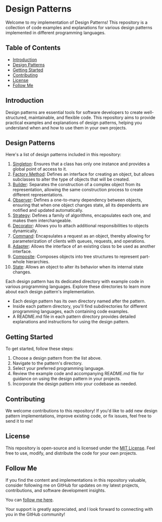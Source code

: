 # Design Patterns

Welcome to my implementation of Design Patterns! This repository is a collection of code examples and explanations for various design patterns implemented in different programming languages.

## Table of Contents

- [Introduction](#introduction)
- [Design Patterns](#design-patterns)
- [Getting Started](#getting-started)
- [Contributing](#contributing)
- [License](#license)
- [Follow Me](#follow-me)

## Introduction

Design patterns are essential tools for software developers to create well-structured, maintainable, and flexible code. This repository aims to provide practical examples and explanations of design patterns, helping you understand when and how to use them in your own projects.

## Design Patterns

Here's a list of design patterns included in this repository:

1. [Singleton](/singleton): Ensures that a class has only one instance and provides a global point of access to it.
2. [Factory Method](/factory-pattern): Defines an interface for creating an object, but allows subclasses to alter the type of objects that will be created.
3. [Builder](/builder): Separates the construction of a complex object from its representation, allowing the same construction process to create different representations.
4. [Observer](/observer): Defines a one-to-many dependency between objects, ensuring that when one object changes state, all its dependents are notified and updated automatically.
5. [Strategy](/strategy): Defines a family of algorithms, encapsulates each one, and makes them interchangeable.
6. [Decorator](/decorator): Allows you to attach additional responsibilities to objects dynamically.
7. [Command](/command-pattern): Encapsulates a request as an object, thereby allowing for parameterization of clients with queues, requests, and operations.
8. [Adapter](/adapter): Allows the interface of an existing class to be used as another interface.
9. [Composite](/composite): Composes objects into tree structures to represent part-whole hierarchies.
10. [State](/state): Allows an object to alter its behavior when its internal state changes.

Each design pattern has its dedicated directory with example code in various programming languages. Explore these directories to learn more about each design pattern's implementation.

- Each design pattern has its own directory named after the pattern.
- Inside each pattern directory, you'll find subdirectories for different programming languages, each containing code examples.
- A README.md file in each pattern directory provides detailed explanations and instructions for using the design pattern.

## Getting Started

To get started, follow these steps:

1. Choose a design pattern from the list above.
2. Navigate to the pattern's directory.
3. Select your preferred programming language.
4. Review the example code and accompanying README.md file for guidance on using the design pattern in your projects.
5. Incorporate the design pattern into your codebase as needed.

## Contributing

We welcome contributions to this repository! If you'd like to add new design pattern implementations, improve existing code, or fix issues, feel free to send it to me!

## License

This repository is open-source and is licensed under the [MIT License](LICENSE). Feel free to use, modify, and distribute the code for your own projects.

## Follow Me

If you find the content and implementations in this repository valuable, consider following me on GitHub for updates on my latest projects, contributions, and software development insights.

You can [follow me here](https://github.com/davidkingroderos).

Your support is greatly appreciated, and I look forward to connecting with you in the GitHub community!
